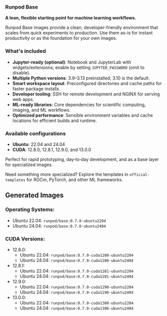 ### Runpod Base

**A lean, flexible starting point for machine learning workflows.**

Runpod Base images provide a clean, developer-friendly environment that scales from quick experiments to production. Use them as-is for instant productivity or as the foundation for your own images.

### What's included
- **Jupyter-ready (optional)**: Notebook and JupyterLab with widgets/extensions; enable by setting `JUPYTER_PASSWORD` (omit to disable).
- **Multiple Python versions**: 3.9–3.13 preinstalled; 3.10 is the default.
- **Smart workspace layout**: Preconfigured directories and cache paths for faster package installs.
- **Developer tooling**: SSH for remote development and NGINX for serving web apps.
- **ML-ready libraries**: Core dependencies for scientific computing, imaging, and ML workflows.
- **Optimized performance**: Sensible environment variables and cache locations for efficient builds and runtime.

### Available configurations
- **Ubuntu**: 22.04 and 24.04
- **CUDA**: 12.8.0, 12.8.1, 12.9.0, and 13.0.0

Perfect for rapid prototyping, day‑to‑day development, and as a base layer for specialized images.

Need something more specialized? Explore the templates in `official-templates` for ROCm, PyTorch, and other ML frameworks.

<div class="base-images">

## Generated Images

### Operating Systems:
- Ubuntu 22.04: `runpod/base:0.7.0-ubuntu2204`
- Ubuntu 24.04: `runpod/base:0.7.0-ubuntu2404`

### CUDA Versions:
- 12.8.0:
    - Ubuntu 22.04: `runpod/base:0.7.0-cuda1280-ubuntu2204`
    - Ubuntu 24.04: `runpod/base:0.7.0-cuda1280-ubuntu2404`
- 12.8.1:
    - Ubuntu 22.04: `runpod/base:0.7.0-cuda1281-ubuntu2204`
    - Ubuntu 24.04: `runpod/base:0.7.0-cuda1281-ubuntu2404`
- 12.9.0:
    - Ubuntu 22.04: `runpod/base:0.7.0-cuda1290-ubuntu2204`
    - Ubuntu 24.04: `runpod/base:0.7.0-cuda1290-ubuntu2404`
- 13.0.0:
    - Ubuntu 22.04: `runpod/base:0.7.0-cuda1300-ubuntu2204`
    - Ubuntu 24.04: `runpod/base:0.7.0-cuda1300-ubuntu2404`

</div>
